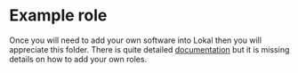 # Example role

Once you will need to add your own software into Lokal then you will
appreciate this folder. There is quite detailed [documentation](https://docs.lokal.network/) but it
is missing details on how to add your own roles.


